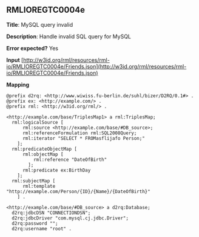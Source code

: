 ## RMLIOREGTC0004e

**Title**: MySQL query invalid

**Description**: Handle invalid SQL query for MySQL

**Error expected?** Yes

**Input**
 [http://w3id.org/rml/resources/rml-io/RMLIOREGTC0004e/Friends.json](http://w3id.org/rml/resources/rml-io/RMLIOREGTC0004e/Friends.json)

**Mapping**
```
@prefix d2rq: <http://www.wiwiss.fu-berlin.de/suhl/bizer/D2RQ/0.1#> .
@prefix ex: <http://example.com/> .
@prefix rml: <http://w3id.org/rml/> .

<http://example.com/base/TriplesMap1> a rml:TriplesMap;
  rml:logicalSource [
      rml:source <http://example.com/base/#DB_source>;
      rml:referenceFormulation rml:SQL2008Query;
      rml:iterator "SELECT * FROMasflijafo Person;"
    ];
  rml:predicateObjectMap [
      rml:objectMap [
          rml:reference "DateOfBirth"
        ];
      rml:predicate ex:BirthDay
    ];
  rml:subjectMap [
      rml:template "http://example.com/Person/{ID}/{Name}/{DateOfBirth}"
    ] .

<http://example.com/base/#DB_source> a d2rq:Database;
  d2rq:jdbcDSN "CONNECTIONDSN";
  d2rq:jdbcDriver "com.mysql.cj.jdbc.Driver";
  d2rq:password "";
  d2rq:username "root" .

```


